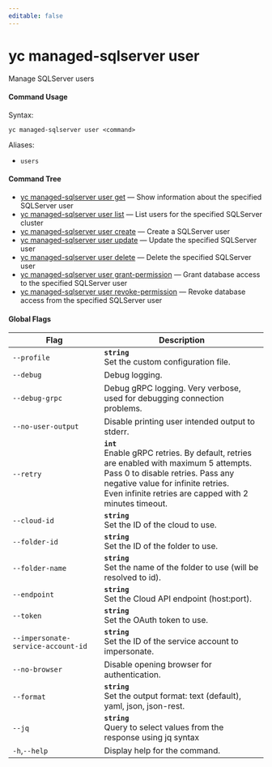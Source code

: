 ```yaml
---
editable: false
---
```


# yc managed-sqlserver user

Manage SQLServer users

#### Command Usage

Syntax: 

`yc managed-sqlserver user <command>`

Aliases: 

- `users`

#### Command Tree

- [yc managed-sqlserver user get](get.md) — Show information about the specified SQLServer user
- [yc managed-sqlserver user list](list.md) — List users for the specified SQLServer cluster
- [yc managed-sqlserver user create](create.md) — Create a SQLServer user
- [yc managed-sqlserver user update](update.md) — Update the specified SQLServer user
- [yc managed-sqlserver user delete](delete.md) — Delete the specified SQLServer user
- [yc managed-sqlserver user grant-permission](grant-permission.md) — Grant database access to the specified SQLServer user
- [yc managed-sqlserver user revoke-permission](revoke-permission.md) — Revoke database access from the specified SQLServer user

#### Global Flags

| Flag | Description |
|----|----|
|`--profile`|<b>`string`</b><br/>Set the custom configuration file.|
|`--debug`|Debug logging.|
|`--debug-grpc`|Debug gRPC logging. Very verbose, used for debugging connection problems.|
|`--no-user-output`|Disable printing user intended output to stderr.|
|`--retry`|<b>`int`</b><br/>Enable gRPC retries. By default, retries are enabled with maximum 5 attempts.<br/>Pass 0 to disable retries. Pass any negative value for infinite retries.<br/>Even infinite retries are capped with 2 minutes timeout.|
|`--cloud-id`|<b>`string`</b><br/>Set the ID of the cloud to use.|
|`--folder-id`|<b>`string`</b><br/>Set the ID of the folder to use.|
|`--folder-name`|<b>`string`</b><br/>Set the name of the folder to use (will be resolved to id).|
|`--endpoint`|<b>`string`</b><br/>Set the Cloud API endpoint (host:port).|
|`--token`|<b>`string`</b><br/>Set the OAuth token to use.|
|`--impersonate-service-account-id`|<b>`string`</b><br/>Set the ID of the service account to impersonate.|
|`--no-browser`|Disable opening browser for authentication.|
|`--format`|<b>`string`</b><br/>Set the output format: text (default), yaml, json, json-rest.|
|`--jq`|<b>`string`</b><br/>Query to select values from the response using jq syntax|
|`-h`,`--help`|Display help for the command.|

